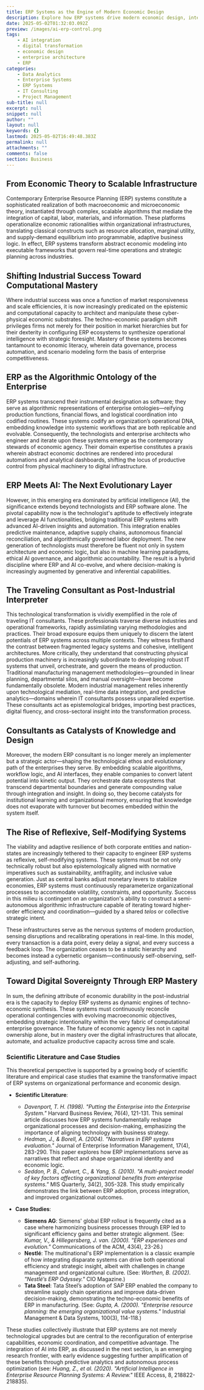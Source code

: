 ```yaml
---
title: ERP Systems as the Engine of Modern Economic Design
description: Explore how ERP systems drive modern economic design, integrating AI and data for strategic enterprise management and competitive advantage.
date: 2025-05-02T01:32:03.092Z
preview: /images/ai-erp-control.png
tags:
    - AI integration
    - digital transformation
    - economic design
    - enterprise architecture
    - ERP
categories:
    - Data Analytics
    - Enterprise Systems
    - ERP Systems
    - IT Consulting
    - Project Management
sub-title: null
excerpt: null
snippet: null
author: ""
layout: null
keywords: {}
lastmod: 2025-05-02T16:49:48.383Z
permalink: null
attachments: ""
comments: false
section: Business
---
```


## From Economic Theory to Scalable Infrastructure

Contemporary Enterprise Resource Planning (ERP) systems constitute a sophisticated realization of both macroeconomic and microeconomic theory, instantiated through complex, scalable algorithms that mediate the integration of capital, labor, materials, and information. These platforms operationalize economic rationalities within organizational infrastructures, translating classical constructs such as resource allocation, marginal utility, and supply-demand equilibrium into programmable, adaptive business logic. In effect, ERP systems transform abstract economic modeling into executable frameworks that govern real-time operations and strategic planning across industries.

## Shifting Industrial Success Toward Computational Mastery

Where industrial success was once a function of market responsiveness and scale efficiencies, it is now increasingly predicated on the epistemic and computational capacity to architect and manipulate these cyber-physical economic substrates. The techno-economic paradigm shift privileges firms not merely for their position in market hierarchies but for their dexterity in configuring ERP ecosystems to synthesize operational intelligence with strategic foresight. Mastery of these systems becomes tantamount to economic literacy, wherein data governance, process automation, and scenario modeling form the basis of enterprise competitiveness.

## ERP as the Algorithmic Ontology of the Enterprise

ERP systems transcend their instrumental designation as software; they serve as algorithmic representations of enterprise ontologies—reifying production functions, financial flows, and logistical coordination into codified routines. These systems codify an organization’s operational DNA, embedding knowledge into systemic workflows that are both replicable and evolvable. Consequently, the technologists and enterprise architects who engineer and iterate upon these systems emerge as the contemporary stewards of economic agency. Their domain expertise constitutes a praxis wherein abstract economic doctrines are rendered into procedural automations and analytical dashboards, shifting the locus of productive control from physical machinery to digital infrastructure.

## ERP Meets AI: The Next Evolutionary Layer

However, in this emerging era dominated by artificial intelligence (AI), the significance extends beyond technologists and ERP software alone. The pivotal capability now is the technologist's aptitude to effectively integrate and leverage AI functionalities, bridging traditional ERP systems with advanced AI-driven insights and automation. This integration enables predictive maintenance, adaptive supply chains, autonomous financial reconciliation, and algorithmically governed labor deployment. The new generation of technologists must therefore be fluent not only in system architecture and economic logic, but also in machine learning paradigms, ethical AI governance, and algorithmic accountability. The result is a hybrid discipline where ERP and AI co-evolve, and where decision-making is increasingly augmented by generative and inferential capabilities.

## The Traveling Consultant as Post-Industrial Interpreter

This technological transformation is vividly exemplified in the role of traveling IT consultants. These professionals traverse diverse industries and operational frameworks, rapidly assimilating varying methodologies and practices. Their broad exposure equips them uniquely to discern the latent potentials of ERP systems across multiple contexts. They witness firsthand the contrast between fragmented legacy systems and cohesive, intelligent architectures. More critically, they understand that constructing physical production machinery is increasingly subordinate to developing robust IT systems that unveil, orchestrate, and govern the means of production. Traditional manufacturing management methodologies—grounded in linear planning, departmental silos, and manual oversight—have become fundamentally obsolete. Modern industrial management relies inherently upon technological mediation, real-time data integration, and predictive analytics—domains wherein IT consultants possess unparalleled expertise. These consultants act as epistemological bridges, importing best practices, digital fluency, and cross-sectoral insight into the transformation process.

## Consultants as Catalysts of Knowledge and Design

Moreover, the modern ERP consultant is no longer merely an implementer but a strategic actor—shaping the technological ethos and evolutionary path of the enterprises they serve. By embedding scalable algorithms, workflow logic, and AI interfaces, they enable companies to convert latent potential into kinetic output. They orchestrate data ecosystems that transcend departmental boundaries and generate compounding value through integration and insight. In doing so, they become catalysts for institutional learning and organizational memory, ensuring that knowledge does not evaporate with turnover but becomes embedded within the system itself.

## The Rise of Reflexive, Self-Modifying Systems

The viability and adaptive resilience of both corporate entities and nation-states are increasingly tethered to their capacity to engineer ERP systems as reflexive, self-modifying systems. These systems must be not only technically robust but also epistemologically aligned with normative imperatives such as sustainability, antifragility, and inclusive value generation. Just as central banks adjust monetary levers to stabilize economies, ERP systems must continuously reparameterize organizational processes to accommodate volatility, constraints, and opportunity. Success in this milieu is contingent on an organization's ability to construct a semi-autonomous algorithmic infrastructure capable of iterating toward higher-order efficiency and coordination—guided by a shared *telos* or collective strategic intent.

These infrastructures serve as the nervous systems of modern production, sensing disruptions and recalibrating operations in real-time. In this model, every transaction is a data point, every delay a signal, and every success a feedback loop. The organization ceases to be a static hierarchy and becomes instead a cybernetic organism—continuously self-observing, self-adjusting, and self-authoring.

## Toward Digital Sovereignty Through ERP Mastery

In sum, the defining attribute of economic durability in the post-industrial era is the capacity to deploy ERP systems as dynamic engines of techno-economic synthesis. These systems must continuously reconcile operational contingencies with evolving macroeconomic objectives, embedding strategic intentionality within the very fabric of computational enterprise governance. The future of economic agency lies not in capital ownership alone, but in mastery over the digital infrastructures that allocate, automate, and actualize productive capacity across time and scale.

### Scientific Literature and Case Studies

This theoretical perspective is supported by a growing body of scientific literature and empirical case studies that examine the transformative impact of ERP systems on organizational performance and economic design.

- **Scientific Literature**: 
    - *Davenport, T. H. (1998). "Putting the Enterprise into the Enterprise System."* Harvard Business Review, 76(4), 121-131. This seminal article discusses how ERP systems fundamentally reshape organizational processes and decision-making, emphasizing the importance of aligning technology with business strategy.
    - *Hedman, J., & Borell, A. (2004). "Narratives in ERP systems evaluation."* Journal of Enterprise Information Management, 17(4), 283-290. This paper explores how ERP implementations serve as narratives that reflect and shape organizational identity and economic logic.
    - *Seddon, P. B., Calvert, C., & Yang, S. (2010). "A multi-project model of key factors affecting organizational benefits from enterprise systems."* MIS Quarterly, 34(2), 305-328. This study empirically demonstrates the link between ERP adoption, process integration, and improved organizational outcomes.

- **Case Studies**:
    - **Siemens AG**: Siemens' global ERP rollout is frequently cited as a case where harmonizing business processes through ERP led to significant efficiency gains and better strategic alignment. (See: *Kumar, V., & Hillegersberg, J. van. (2000). "ERP experiences and evolution."* Communications of the ACM, 43(4), 23-26.)
    - **Nestlé**: The multinational's ERP implementation is a classic example of how integrating disparate systems can drive both operational efficiency and strategic insight, albeit with challenges in change management and organizational culture. (See: *Worthen, B. (2002). "Nestlé’s ERP Odyssey."* CIO Magazine.)
    - **Tata Steel**: Tata Steel’s adoption of SAP ERP enabled the company to streamline supply chain operations and improve data-driven decision-making, demonstrating the techno-economic benefits of ERP in manufacturing. (See: *Gupta, A. (2000). "Enterprise resource planning: the emerging organizational value systems."* Industrial Management & Data Systems, 100(3), 114-118.)

These studies collectively illustrate that ERP systems are not merely technological upgrades but are central to the reconfiguration of enterprise capabilities, economic coordination, and competitive advantage. The integration of AI into ERP, as discussed in the next section, is an emerging research frontier, with early evidence suggesting further amplification of these benefits through predictive analytics and autonomous process optimization (see: *Huang, Z., et al. (2020). "Artificial Intelligence in Enterprise Resource Planning Systems: A Review."* IEEE Access, 8, 218822-218835).
